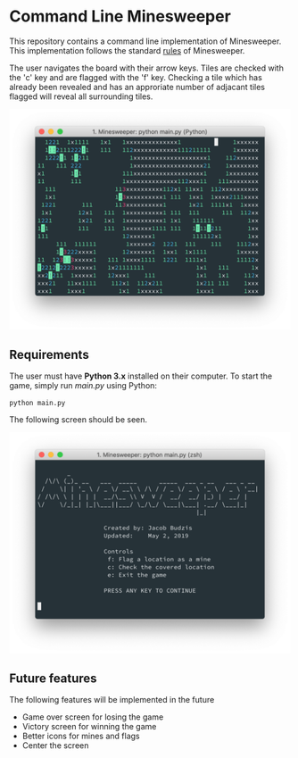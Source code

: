 # Command Line Minesweeper

This repository contains a command line implementation of Minesweeper. This implementation follows the standard [rules](http://www.freeminesweeper.org/help/minehelpinstructions.html) of Minesweeper. 

The user navigates the board with their arrow keys. Tiles are checked with the 'c' key and are flagged with the 'f' key. Checking a tile which has already been revealed and has an approriate number of adjacant tiles flagged will reveal all surrounding tiles.

<img src="https://raw.githubusercontent.com/jacobinski/Minesweeper/assets/GameScreen.png" width="600" />

## Requirements
The user must have **Python 3.x** installed on their computer. To start the game, simply run *main.py* using Python:

    python main.py

The following screen should be seen.

<img src="https://raw.githubusercontent.com/jacobinski/Minesweeper/assets/StartScreen.png" width="600" />

## Future features
The following features will be implemented in the future
- Game over screen for losing the game
- Victory screen for winning the game
- Better icons for mines and flags
- Center the screen

